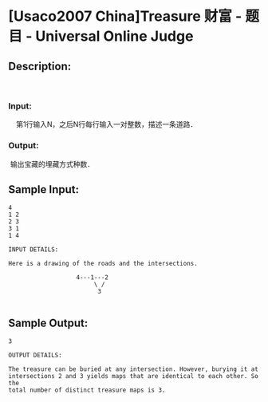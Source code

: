 # [Usaco2007 China]Treasure 财富 - 题目 - Universal Online Judge

## Description: 

 

### Input: 

    第1行输入N，之后N行每行输入一对整数，描述一条道路．

### Output: 

 输出宝藏的埋藏方式种数．


## Sample Input: 
```
4
1 2
2 3
3 1
1 4

INPUT DETAILS:

Here is a drawing of the roads and the intersections.

                   4---1---2
                        \ /
                         3


```

## Sample Output: 
```
3

OUTPUT DETAILS:

The treasure can be buried at any intersection. However, burying it at
intersections 2 and 3 yields maps that are identical to each other. So the
total number of distinct treasure maps is 3.


```

